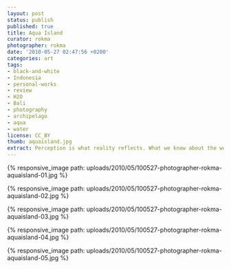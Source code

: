```yaml
---
layout: post
status: publish
published: true
title: Aqua Island
curator: rokma
photographer: rokma
date: '2010-05-27 02:47:56 +0200'
categories: art
tags:
- black-and-white
- Indonesia
- personal-works
- review
- H2O
- Bali
- photography
- archipelago
- aqua
- water
license: CC_BY
thumb: aquaisland.jpg
extract: Perception is what reality reflects. What we know about the world has come to us bouncing his way into our senses.
---
```



{% responsive_image path: uploads/2010/05/100527-photographer-rokma-aquaisland-01.jpg %}

{% responsive_image path: uploads/2010/05/100527-photographer-rokma-aquaisland-02.jpg %}

{% responsive_image path: uploads/2010/05/100527-photographer-rokma-aquaisland-03.jpg %}

{% responsive_image path: uploads/2010/05/100527-photographer-rokma-aquaisland-04.jpg %}

{% responsive_image path: uploads/2010/05/100527-photographer-rokma-aquaisland-05.jpg %}
